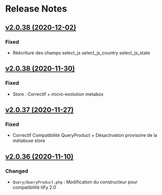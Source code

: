# Release Notes

## [v2.0.38 (2020-12-02)](https://svn.tigreblanc.fr/presstify-plugins/woocommerce/tags/2.0.39...v2.0.39)

### Fixed

- Réécriture des champs select_js select_js_country select_js_state


## [v2.0.38 (2020-11-30)](https://svn.tigreblanc.fr/presstify-plugins/woocommerce/tags/2.0.38...v2.0.38)

### Fixed

- Store : Correctif + micro-evolution metabox

## [v2.0.37 (2020-11-27)](https://svn.tigreblanc.fr/presstify-plugins/woocommerce/tags/2.0.37...v2.0.37)

### Fixed

- Correctif Compatibilité QueryProduct + Désactivation provisoire de la métaboxe store

## [v2.0.36 (2020-11-10)](https://svn.tigreblanc.fr/presstify-plugins/woocommerce/tags/2.0.36...v2.0.36)

### Changed

- `Query/QueryProduct.php` : Modification du constructeur pour compatibilité tiFy 2.0
